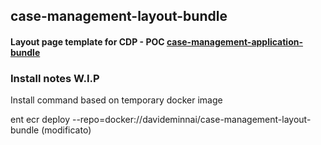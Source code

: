 ## case-management-layout-bundle

#### Layout page template for CDP - POC [case-management-application-bundle](https://github.com/entando-ps/case-management-application-bundle)

### Install notes W.I.P
Install command based on temporary docker image


ent ecr deploy --repo=docker://davideminnai/case-management-layout-bundle (modificato) 
